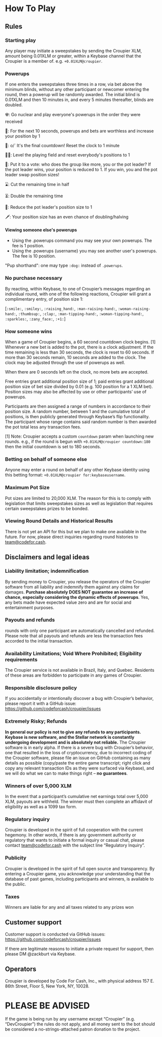 # How To Play

## Rules

### Starting play

Any player may initiate a sweepstakes by sending the Croupier XLM, amount being 0.01XLM or greater, within a Keybase channel that the Croupier is a member of.  e.g. `+0.01XLM@croupier`.

### Powerups

If one enters the sweepstakes three times in a row, via bet above the minimum blinds, without any other participant or newcomer entering the round, then a powerup will be randomly awarded.  The initial blind is 0.01XLM and then 10 minutes in, and every 5 minutes thereafter, blinds are doubled.

☢️: Go nuclear and play everyone's powerups in the order they were received

🍧: For the next 10 seconds, powerups and bets are worthless and increase your position by 1

🕺: o/\` It's the final countdown!  Reset the clock to 1 minute

🏳️‍🌈: Level the playing field and reset everybody's positions to 1

👯: Put it to a vote: who does the group like more, you or the pot leader?  If the pot leader wins, your position is reduced to 1.  If you win, you and the pot leader swap position sizes!

⌛: Cut the remaining time in half

⏳: Double the remaining time

🔫: Reduce the pot leader's position size to 1

🗡: Your position size has an even chance of doubling/halving

#### Viewing someone else's powerups

* Using the .powerups command you may see your own powerups.  The fee is 1 position.
* Using the .powerups {username} you may see another user's powerups.  The fee is 10 position.

"Pup shorthand": one may type `:dog:` instead of `.powerups`.

### No purchase necessary

By reacting, within Keybase, to one of Croupier’s messages regarding an individual round, with one of the following reactions, Croupier will grant a complimentary entry, of position size 1:

[`:smile:`, `:smiley:`, `:raising_hand:`, `:man-raising-hand:`, `:woman-raising-hand:`, `:thumbsup:`, `:clap:`, `:man-tipping-hand:`, `:woman-tipping-hand:`, `:sparkles:`, `:zany_face:`, `:+1:`]

### How someone wins

When a game of Croupier begins, a 60 second countdown clock begins. [1] Whenever a new bet is added to the pot, there is a clock adjustment.  If the time remaining is less than 30 seconds, the clock is reset to 60 seconds.  If more than 30 seconds remain, 10 seconds are added to the clock.  The clock may be adjusted through the use of powerups as well.

When there are 0 seconds left on the clock, no more bets are accepted.

Free entries grant additional position size of 1; paid entries grant additional position size of bet size divided by 0.01 (e.g. 100 position for a 1 XLM bet).  Position sizes may also be affected by use or other participants’ use of powerups.

Participants are then assigned a range of numbers in accordance to their position size.  A random number, between 1 and the cumulative total of positions, is then publicly generated through Keybase’s flip functionality.  The participant whose range contains said random number is then awarded the pot total less any transaction fees.

[1] Note: Croupier accepts a custom `countdown` param when launching new rounds.  e.g., if the round is begun with `+0.01XLM@croupier countdown:180` then the initial countdown is set to 180 seconds.

### Betting on behalf of someone else

Anyone may enter a round on behalf of any other Keybase identity using this betting format:
`+0.01XLM@croupier for:keybaseusername`.

### Maximum Pot Size

Pot sizes are limited to 20,000 XLM.  The reason for this is to comply with legislation that limits sweepstakes sizes as well as legislation that requires certain sweepstakes prizes to be bonded.

### Viewing Round Details and Historical Results

There is not yet an API for this but we plan to make one available in the future.  For now, please direct inquiries regarding round histories to team@codefor.cash.

## Disclaimers and legal ideas

### Liability limitation; indemnification

By sending money to Croupier, you release the operators of the Croupier software from all liability and indemnify them against any claims for damages.  **Purchase absolutely DOES NOT guarantee an increase of chance, especially considering the dynamic effects of powerups**.  Yes, any bets made have expected value zero and are for social and entertainment purposes.

### Payouts and refunds

rounds with only one participant are automatically cancelled and refunded.  Please note that all payouts and refunds are less the transaction fees accorded to the initial transaction.

### Availability Limitations; Void Where Prohibited;  Eligibility requirements

The Croupier service is not available in Brazil, Italy, and Quebec.  Residents of these areas are forbidden to participate in any games of Croupier.

### Responsible disclosure policy

If you accidentally or intentionally discover a bug with Croupier’s behavior, please report it with a GitHub issue: https://github.com/codeforcash/croupier/issues

### Extremely Risky; Refunds

**In general our policy is not to give any refunds to any participants.  Keybase is new software, and the Stellar network is constantly undergoing development and is absolutely not reliable.**   The Croupier software is in early alpha.  If there is a severe bug with Croupier’s behavior, one that resulted in the loss of cryptocurrency, due to incorrect coding of the Croupier software, please file an issue on GitHub containing as many details as possible (copy/paste the entire game transcript; right click and copy any relevant transaction IDs as they were surfaced via Keybase), and we will do what we can to make things right – **no guarantees**.

### Winners of over 5,000 XLM

In the event that a participant’s cumulative net earnings total over 5,000 XLM, payouts are withheld.  The winner must then complete an affidavit of eligibility as well as a 1099 tax form.

### Regulatory inquiry

Croupier is developed in the spirit of full cooperation with the current hegemony. In other words, if there is any government authority or regulatory that wants to initiate a formal inquiry or casual chat, please contact team@codefor.cash with the subject line “Regulatory Inquiry”.

### Publicity

Croupier is developed in the spirit of full open source and transparency.  By entering a Croupier game, you acknowledge your understanding that the database of past games, including participants and winners, is available to the public.

### Taxes

Winners are liable for any and all taxes related to any prizes won

## Customer support

Customer support is conducted via GitHub issues: https://github.com/codeforcash/croupier/issues

If there are legitimate reasons to initiate a private request for support, then please DM @zackburt via Keybase.

## Operators

Croupier is developed by Code For Cash, Inc., with physical address 157 E. 86th Street, Floor 5, New York, NY, 10028.

# PLEASE BE ADVISED

If the game is being run by any username except “Croupier” (e.g. “DevCroupier”) the rules do not apply, and all money sent to the bot should be considered a no-strings-attached patron donation to the project.
